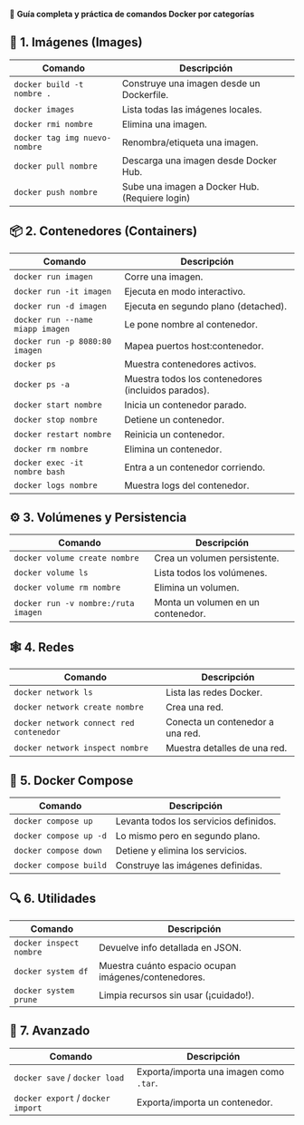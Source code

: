 🚀 **Guía completa y práctica de comandos Docker por categorías**

## 🧱 1. Imágenes (Images)

| Comando                                 | Descripción                                        |
|-----------------------------------------|----------------------------------------------------|
| `docker build -t nombre .`              | Construye una imagen desde un Dockerfile.         |
| `docker images`                         | Lista todas las imágenes locales.                 |
| `docker rmi nombre`                     | Elimina una imagen.                               |
| `docker tag img nuevo-nombre`          | Renombra/etiqueta una imagen.                     |
| `docker pull nombre`                    | Descarga una imagen desde Docker Hub.             |
| `docker push nombre`                    | Sube una imagen a Docker Hub. (Requiere login)    |

## 📦 2. Contenedores (Containers)

| Comando                                       | Descripción                                               |
|-----------------------------------------------|-----------------------------------------------------------|
| `docker run imagen`                           | Corre una imagen.                                         |
| `docker run -it imagen`                       | Ejecuta en modo interactivo.                              |
| `docker run -d imagen`                        | Ejecuta en segundo plano (detached).                      |
| `docker run --name miapp imagen`              | Le pone nombre al contenedor.                             |
| `docker run -p 8080:80 imagen`                | Mapea puertos host:contenedor.                            |
| `docker ps`                                   | Muestra contenedores activos.                             |
| `docker ps -a`                                | Muestra todos los contenedores (incluidos parados).       |
| `docker start nombre`                         | Inicia un contenedor parado.                              |
| `docker stop nombre`                          | Detiene un contenedor.                                    |
| `docker restart nombre`                       | Reinicia un contenedor.                                   |
| `docker rm nombre`                            | Elimina un contenedor.                                    |
| `docker exec -it nombre bash`                 | Entra a un contenedor corriendo.                          |
| `docker logs nombre`                          | Muestra logs del contenedor.                              |

## ⚙️ 3. Volúmenes y Persistencia

| Comando                                      | Descripción                                    |
|----------------------------------------------|------------------------------------------------|
| `docker volume create nombre`               | Crea un volumen persistente.                  |
| `docker volume ls`                          | Lista todos los volúmenes.                    |
| `docker volume rm nombre`                   | Elimina un volumen.                           |
| `docker run -v nombre:/ruta imagen`         | Monta un volumen en un contenedor.            |

## 🕸️ 4. Redes

| Comando                                           | Descripción                                  |
|---------------------------------------------------|----------------------------------------------|
| `docker network ls`                               | Lista las redes Docker.                      |
| `docker network create nombre`                    | Crea una red.                                |
| `docker network connect red contenedor`           | Conecta un contenedor a una red.             |
| `docker network inspect nombre`                   | Muestra detalles de una red.                 |

## 📄 5. Docker Compose

| Comando                      | Descripción                                       |
|------------------------------|---------------------------------------------------|
| `docker compose up`          | Levanta todos los servicios definidos.           |
| `docker compose up -d`       | Lo mismo pero en segundo plano.                  |
| `docker compose down`        | Detiene y elimina los servicios.                 |
| `docker compose build`       | Construye las imágenes definidas.                |

## 🔍 6. Utilidades

| Comando                      | Descripción                                                |
|------------------------------|------------------------------------------------------------|
| `docker inspect nombre`      | Devuelve info detallada en JSON.                          |
| `docker system df`           | Muestra cuánto espacio ocupan imágenes/contenedores.      |
| `docker system prune`        | Limpia recursos sin usar (¡cuidado!).                     |

## 🧪 7. Avanzado

| Comando                          | Descripción                                     |
|----------------------------------|-------------------------------------------------|
| `docker save` / `docker load`    | Exporta/importa una imagen como `.tar`.        |
| `docker export` / `docker import`| Exporta/importa un contenedor.                 |
